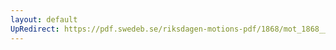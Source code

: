 ```yaml
---
layout: default
UpRedirect: https://pdf.swedeb.se/riksdagen-motions-pdf/1868/mot_1868__ak__00294/mot_1868__ak__00294_001.pdf
---
```

